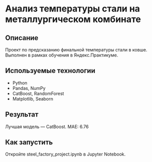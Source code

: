 # Анализ температуры стали на металлургическом комбинате

## Описание
Проект по предсказанию финальной температуры стали в ковше. Выполнен в рамках обучения в Яндекс.Практикуме.

## Используемые технологии
- Python
- Pandas, NumPy
- CatBoost, RandomForest
- Matplotlib, Seaborn

## Результат
Лучшая модель — CatBoost. MAE: 6.76

## Как запустить
Откройте steel_factory_project.ipynb в Jupyter Notebook.

